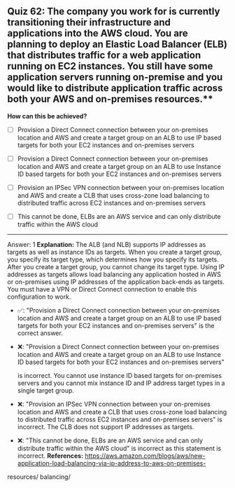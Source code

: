 ## Quiz 62: The company you work for is currently transitioning their infrastructure and applications into the AWS cloud. You are planning to deploy an Elastic Load Balancer (ELB) that distributes traffic for a web application running on EC2 instances. You still have some application servers running on-premise and you would like to distribute application traffic across both your AWS and on-premises resources.**

**How can this be achieved?**

- [ ] Provision a Direct Connect connection between your on-premises location and AWS and create a target group on an ALB to use IP based targets for both your EC2 instances and on-premises servers
- [ ] Provision a Direct Connect connection between your on-premises location and AWS and create a target group on an ALB to use Instance ID based targets for both your EC2 instances and on-premises servers
- [ ] Provision an IPSec VPN connection between your on-premises location and AWS and create a CLB that uses cross-zone load balancing to distributed traffic across EC2 instances and on-premises servers

- [ ] This cannot be done, ELBs are an AWS service and can only distribute traffic within the AWS cloud

----
Answer: 1
**Explanation:**
The ALB (and NLB) supports IP addresses as targets as well as instance IDs as targets. When you create a target group, you specify its target type, which determines how you specify its targets. After you create a target group, you cannot change its target type. Using IP addresses as targets allows load balancing any application hosted in AWS or on-premises using IP addresses of the application back-ends as targets. You must have a VPN or Direct Connect connection to enable this configuration to work.

- ✅: "Provision a Direct Connect connection between your on-premises location and AWS and create a target group on an ALB to use IP based targets for both your EC2 instances and on-premises servers" is the correct answer.
- ❌: "Provision a Direct Connect connection between your on-premises location and AWS and create a target group on an ALB to use Instance ID based targets for both your EC2 instances and on-premises servers"

  is incorrect. You cannot use instance ID based targets for on-premises servers and you cannot mix instance ID and IP address target types in a single target group.
- ❌: "Provision an IPSec VPN connection between your on-premises location and AWS and create a CLB that uses cross-zone load balancing to distributed traffic across EC2 instances and on-premises servers" is incorrect. The CLB does not support IP addresses as targets.

- ❌: "This cannot be done, ELBs are an AWS service and can only distribute traffic within the AWS cloud" is incorrect as this statement is incorrect.
  **References:**
  https://aws.amazon.com/blogs/aws/new-application-load-balancing-via-ip-address-to-aws-on-premises-

resources/ balancing/
